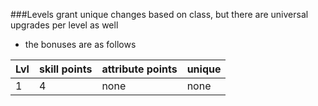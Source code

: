 ###Levels grant unique changes based on class, but there are universal upgrades per level as well
- the bonuses are as follows

|Lvl|skill points|attribute points|unique|
|---|---|---|---|
|1| 4 | none | none |
